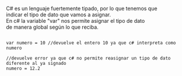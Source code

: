 <p>
C# es un lenguaje fuertemente tipado, por lo que tenemos que <br>
indicar el tipo de dato que vamos a asignar.<br>
En c# la variable "var" nos permite asignar el tipo de dato <br>
de manera global según lo que reciba.<br>
</p>

```

var numero = 10 //devuelve el entero 10 ya que c# interpreta como numero

//devuelve error ya que c# no permite reasignar un tipo de dato diferente al ya signado
numero = 12.2

```

